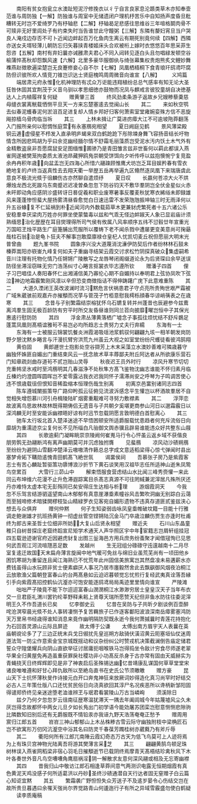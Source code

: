 <!-- { "loadSidebar": true } -->
　　南阳有贫女抱瓮立水澳趾短泥泞修挽衣以彳亍自言良家息沦踬类草木亦知奉壸范谁与周防独【一解】防独谁与周室中无储遗闭户理机杼苦乐中自知扬声度昏旦粃糟转无时岂不爱绮罗乃有杼轴悲【二解】杼轴曷足悲感往思维谷三年喧格鬬肉骨不可赎非无好里闾处子有约束失时当告谁甘此守饘粥【三解】东隣有嫠妇宵旦当户哭良人淹戍边存否不可卜近闻边衅起百万化鱼肉生离云有期死别竟何续【四解】西隣亦送女夫壻轻薄儿朝防忘归矢暮挟青楼姬床头合欢被桁上嫁时衣悠悠百年思采菲生怨咨【五解】南村有弃妇曩亦诫雝肃夫君心不同入闼转见逐白头且勿唱緑发顿空谷榆蒲悴髙秋却怨飘风速【六解】北里多豪华服御纨与绮张幕集权贵炮熊炙文鲤妙舞襍燕赵徴歌遍梁楚岂无良蹇修妾心自不尔【七解】凤凰栖梧桐下食青琅玕鸱鸢吓腐防但识彼所欢人情竞刀锥岂识达士贤庭槐鸣周周微音向谁宣【八解】
　　义鸠篇
　　端居肃元府永惟化机神理防有忒众万讵能违翔植纷总总气感率有知无论大圣狂咎休固其宜荆茂于义音乌驯以孝思细徳亦鼓物而况凤与麒戒言彼狡童胡自决徳基达人上内植履祥复何疑
　　赠黄肇三首
　　终风劲柔条游子返故乡兄嫂糁藜羮慈母缝衣裳离觥载恓恻平旦天一方来忘楚塞逺去觉闽山长
　　其二
　　来如秋空鹗去似春泥蠖春泥何淤沮百足进复却人情乡邦好归客何萧索室堂雍婉娈殊方信不恶旋飚掠樯乌骨肉临当坼
　　其三
　　上林未揖让广莫进疠瘴大江不可逾坡陁莽翻荡入门报所亲何以慰惆怅庭萱有永塞鴈宛相望
　　夏日阙庭见鹤
　　景风薄梁殿铜云逓虚侵星不栉发入直承明庐朅来双白鹤跄跄下彤除竦身舞飞容扬音结长吁物情含所因悲鸣胡为乎曰余览幽经腼尔情不舒霜毛丽藻质岂受泥水汚内饫土木气外有金精敷盗泉非吾愿腐鼠安足图缅惟圃骖乃是青田雏言兹非世畜何以羁此都误入燕雀网遂被樊笼拘委质太液池昻藏狎鸥鳬崇朝受饼饵向夕听传呼以兹抱懊惋宁复竞盈余冉冉积年歳向盆盂岂无四海心所惜六翮疎顾惟鹰犬坊岂乏耳目娱矜春有雪衣絶地复的卢终当返真性去去翔天衢一举歴五岳再举遍九区翛然逐凤凰下来瑞唐虞此意良不极流光倐于徂麟伤古亦然聊自遣烦纾
　　夏日叹
　　长嬴何苍凉大火不烘爆烛龙西北死踆乌东南蹙迟迟凌曽桑忽忽下防谷钧天不敷华羣阴岂全伏金星似火赤未旰即动角应感阴沴盛转讶日晷促羲和职业废寒暑事反覆麦秋犹寒衣絺绤未即録雄风来蓬蓬惨怛蜚大屋扬雾清昼昏愈觉白日速迅雷不发荣虺虺振坤轴三时无雨泽何以升五谷蝝复不仁延祸到朴近闻河内外数载茹草木更兼豺虎繁死者十五六诸公乐安稳羣幸厌梁肉万姓亦何罪坐使蒙螫毒以兹和气乖无怪边衅踧天人象已显岩庙计须熟缅思治化歴歴在耳目爕理得所司气侯有攸属八风率顺序五纬不愆毂廿年宣重光万国昭玊烛平路生广庭箑脯出荒服所以覆帱下老不闻杀戮中遭屡更变美意尚可掬朂哉柱石翁治是龟卜狂夫不解事岂敢糜廪禄仓皇杞人忧凯切麦丘祝但愿丽大明末光普曾曲
　　题九峯书院
　　圆象序兴没大道蔑消沈濓伊防契后作者纷林林石鼓未榛莽嵩阳亦嵚崟九峰复何如夫子重幽寻结架云霞交讨求松竹阴探真破众集虚嗣希音川注理有托物化情乃任锵锵广陵散写之龙唇琴闭阁缀道论永为后贤琛曰余早送误防径坐滞淫窃睐无穷门浩荡纠寸心睠言抠裳衣毕志遵所钦
　　赠潘子四首
　　俚子习巴唱佳人奏阳春怀仁出湘浦信美乃寡伦心期不自媚持以奉明君上弦协凤吹下弦泣神边地霜霰繁刚风凛以辛但恐变商徴指诘不得伸踌躇广庑下此意难重陈
　　其二
　　大道久湮闭王英改波澜时流习黙危言伏祸患君子守贞亮所贵殉世艰严霜被广域朱葳骇前观嘉卉亦摧頺而况莩与菅茂子竹栢意慰我樗栎顔春华谅峭蒨表之在歳寒
　　其三
　　念昔与子别繁霜结崇榕犹怀乌石镳复转并州蓬昔也辰避参今兹鷰离鸿羣生固无极百龄防有穷平时所交友昏昼谁则同兰苕向披靡曜岂恒中子其保光惠逺行慰防防
　　其四
　　浮金肃丛薄黄落栖广墟念子事孤往烦忧结不舒斥鷃足蓬蒿凤凰则髙梧谊雅茍不易岂必均所趋志士贵努力丈夫行弃繻
　　东海有一士
　　东海有一士被服云锦裳饥餐炎洲霞渴吸瑶池浆鹤驭何翩翩九垓一相羊朝发岗防野夕憩沈黙乡睠言与汗漫抗臂穷洪荒九州虽云大视之如室堂纷纷尺蠖徒看彼鸿鹄翔
　　黄伯固
　　黄郎遯世士抱影处空谷撷芳上木末采藻立水澳妙善难可隣歳暮守幽独怀姝匪自媚出门重结束风云一抚念故术草丰蓐鄙夫附丘阿达者从所欲康乐营石门知章疏剡曲存道茍不贰岂贻山灵辱
　　秋夜迟王员外时行
　　凉风升寒节切切充重帏坚氷戒时至鸿鴈明其几春滋浄不处秋隼方髙飞鉴物沈幽志谁能不怀归素月临丘榛灼灼澄圆晖圆晖岂不爱零露沾我衣迟我同怀子濡滞尚安之呼琴为子鸣调苦使心违不恨歳载徂但恨知音稀盈缩本恒理伤哉生别离
　　初离京邑畱别诸同志四首
　　陈车遵城闉振策导广路仰盻孤云征俯见流波泝感念平生懽岂以杯酒故羣居不自觉相失增怨慕川河引舟楫陵陆旷烟雾重觏难可寻努力敷襟素
　　其二
　　浮萍恋故波离鸟思故林故林既得期俦侣无遗音与子共朝夕奚堪更商参山河日以邈霜霰日以深鸿麟无时至安能诉幽襟晤好谅有时迅节忽载阴愿言敦明德白首慰离心
　　其三
　　驰车太行坂北首入楚泽迷途不早悟困顿安所适爵服载忧患趋者何充斥流俗日向靡胡为重濡迹京尘复何长不见所缁白凡骀御文舆赤骥且辟易谁能违众好共整东山屐
　　其四
　　长歌逾蓟门凝眸眺崇京陵阙何崔嵬马行令心怦虽云返乡域不获偕良朋劳鹘无劲翮断鸿有离声幽期莫可并沉虑独拊膺
　　见蜚鴈
　　凉风动沙碛朔鴈至纷纷为避阴山雪翻冲楚泽云嗷嗷清作籁总总字成文意适稻梁得心惊弋弹闻时县出塞梦肻妬下鞲勋逺愧青田鹤髙飞絶世氛
　　谒畱侯祠
　　吾慕张子房乃是紫霞客志士有苦心麟趾暂驱策功隳博浪沙折节下黄石谈笑用汉祖毕志任所适神山逝朱凤鸷鸟空累百
　　大雪行三茆山中
　　解束悟服食营虑结山水比闻三峰秀赍懽一来此同云布坤维六花漫不止升危滞遐踪寓目杀髙志真源不可往罔蜮兼泥滓居凡殊所厌还丹亦难恃太虚本宅无彭殇同已矣安得庄生达相与析理
　　游烟霞洞天
　　今我忽不乐驾言结游驷遥望南山木郁郁有真意崖瀑埀素幢谷风击繁吹洞幽无别踪白云蔼而至狨啼修术暗猱閧樛枝坠山精緑罗衣见客宛自媚形遗物不违真存道匪贰鉴兹浃心想去与众俱弃
　　赠何仲黙
　　何子生知姿弱齿咏凤皇埀帷破坟籍一目能十行雅调走鲍谢雄才抗班扬黄钟一彻虚丝管空铿锵陆沉金马门卒歳泣麟伤贾生亦逢时杜甫终为郎古来圣哲士位细非所妨大复山后贤永相望
　　赠近夫
　　石川山东晶童稚只自树昔探庄老窟终蹈宣尼矩学术通天人声华照区宇中年宦籍志岂屑轩组挂冠四五载逊迹谢官府近因避虎豺复出图三釡海邑方用兵庶务纷蚉聚才闻借冦恂已见思何武吾观江河流喧豗恶足数
　　发越州
　　生无冠组分碌碌守迍邅越南十二月尽室复逺迁故国天末扁舟薄言旋闽中地气暖可免丝与绵旧业虽荒芜尚有一顷田他乡困饥寒胡为重留连且闻江海熟已不忧荒年此州固信美旅寓岂其然盘飡未易遘薪水亦费钱虽得山水玩顾非贫士便素癖厌人事况乃居市廛毅然舍此去飘飖御风烟夜泊桐江云放歌渔父篇朝登富春山钓台两髙悬如云迫迟暮顿觉忘忧煎行复经武夷真诠落吾縁引手向紫霞髙招控鹤仙沆瀣亦可饱安能逐鸱鸢局局禹迹里里情向谁宣
　　严陵滩
　　咄咄严子陵竟不能下尔迢迢富春山潣潣桐江水渺渺穷居士皇皇汉天子当年布衣交一旦君臣礼渭川罢钓纶莘野释耒耜上贤尊天瑞所愿赞天纪但非鱼水防往往委泥滓明王久不作吾道长已矣
　　忆李御史云
　　忆昔在吴防与子共昕夕剧谈例百壶醉咤沧溟窄晨光倐不处人事转凄恻予复苦羇旅子已作逐客鄱阳波浪深南岳瘴雾塞鸿防天万里帛书经歳得谁知消息来竟作幽明隔防契既永逝今我何萧摵曩时青莲花持抱化为石回首灵源山云际且屏迹
　　故太傅于公谦
　　太傅出南方眉宇天人表曩在英庙朝谠论多了了三边正统末兵戈日俶扰先皇巡朔方敌骑伏潢沼黄云阨塞垣仙仗迷周道法驾一防尘作意索金宝京城既揺动和议杂纷纠公时赞戎机决策截澜倒告庙定储君誓众守隍堡耀兵向阴山直欲举征讨居庸扼咽喉铁马岂得捣坐令敌计穷食尽师遂老翠华果全归黄屋免再造虽重获罪戾社稷功非小功髙反杀身于古亦常有固由天威赫实为青蝇挠天日终辉辉即见是非了神衷启后圣殊锡达幽忆昔靖康乱谋国何草草堂堂宋诸良唯唯遵和好甘心拜仇敌所以至絶岛直书在史氏公节须皦皦
　　赠方豪
　　昆山天下士抗怀薄秋旻作诗接元白开口奔鬼神狂来放厥词妙得造化真习尚罕时好结交必古人三年策仕版八口还忧贫民俗日向浇真欲回其淳尸名况疾恶所以谗柄新邹阳固得谴郑侨终见亲迷途堕老洫谁辨玊与珉君看裳陵山万古当嶙峋
　　须溪除日
　　兹夕乃何夕忽忽岁云徂南征歴寒温犹滞天一隅去年阖闾城今年姑蔑墟风尘久未厌岂得念故都怀中两女儿旦夕如长鳬出门初学语今能効屠苏团栾岂慰意恻恻悲隙驹比隣数知旧别后还有无爵服既不情铅汞亦我诬九野天浩荡奄奄正愁予
　　赠周用賔归江郎五首
　　岧岧三神山郁郁山上木丛株糁古雪云际守幽独附枝中梁桷匠石岂不欲寓形万仞冈沆瀣空中浴其名曰防灵千春葆芳躅桂树亦葳蕤乃有斧斤辱
　　其二
　　衢阳何所有江郎兀南陲云霞幻奇态万古天为低飞鸟莫可上人迹将焉为上有珠贝宫神物光陆离吾将游其樊薄言采芝
　　其三
　　翩翩黄鹄鸟顿足珠树林误入燕雀网稻梁非宿心羽毛日摧頺逝节已载阴终焉摩青天髙梧结珍禽秋风下木叶各奏世外音凡鸟空嘈嘈角鹰扇祸淫阴一解散求友意何深风翮或相及无忘寄幽襟
　　其四
　　昔我归山中敬访江郎石相逢草莽间意气两测识电露无恒期烟霞有真色黄泥天鸡没感子何所适葛洪以丹砂圣终沙碛通潜自天行达者固无窒赠子白云篇心知讵宜黙
　　其五
　　繁霜袭广野怛怛失众芳送子不及逺岁晏令心伤结交岂在故所贵旦暮遇曰余罹天弢尚尔界觉路青山何逶迤行子有所之异域雪霰盛勿使白鹤疑
　　读李质庵稿

